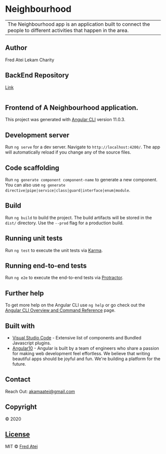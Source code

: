 # Neighbourhood
<table>
<tr>
<td>
The Neighbourhood app is an application built to connect the people to different activities that happen in the area.
</td>
</tr>
</table>

## Author
Fred Atei
Lekam Charity

## BackEnd Repository
<table>

[Link](https://github.com/Nelly-ayebale/Neighbourhood)

</table>

## Frontend of A  Neighbourhood application.

This project was generated with [Angular CLI](https://github.com/angular/angular-cli) version 11.0.3.

## Development server

Run `ng serve` for a dev server. Navigate to `http://localhost:4200/`. The app will automatically reload if you change any of the source files.

## Code scaffolding

Run `ng generate component component-name` to generate a new component. You can also use `ng generate directive|pipe|service|class|guard|interface|enum|module`.

## Build

Run `ng build` to build the project. The build artifacts will be stored in the `dist/` directory. Use the `--prod` flag for a production build.

## Running unit tests

Run `ng test` to execute the unit tests via [Karma](https://karma-runner.github.io).

## Running end-to-end tests

Run `ng e2e` to execute the end-to-end tests via [Protractor](http://www.protractortest.org/).

## Further help

To get more help on the Angular CLI use `ng help` or go check out the [Angular CLI Overview and Command Reference](https://angular.io/cli) page.

## Built with 

- [Visual Studio Code](https://code.visualstudio.com/) - Extensive list of components and  Bundled Javascript plugins.
- [Angular10](https://angular.io/) - Angular is built by a team of engineers who share a passion for making web development feel effortless. We believe that writing beautiful apps should be joyful and fun. We're building a platform for the future.

## Contact

Reach Out: akamaatei@gmail.com
          

## Copyright
© 2020

## [License](https://github.com/FredAtei/neighbourhood-project/blob/master/LICENSE)

MIT © [Fred Atei ](https://github.com/FredAtei/neighbourhood-project)
